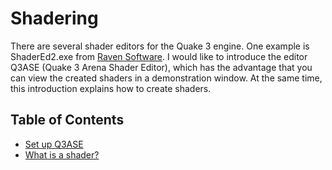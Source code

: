 # Shadering

There are several shader editors for the Quake 3 engine. One example is ShaderEd2.exe from [Raven Software](https://www.ravensoftware.com/). I would like to introduce the editor Q3ASE (Quake 3 Arena Shader Editor), which has the advantage that you can view the created shaders in a demonstration window. At the same time, this introduction explains how to create shaders.

## Table of Contents

- [Set up Q3ASE](q3ase-setup.md)
- [What is a shader?](what-are-shaders.md)